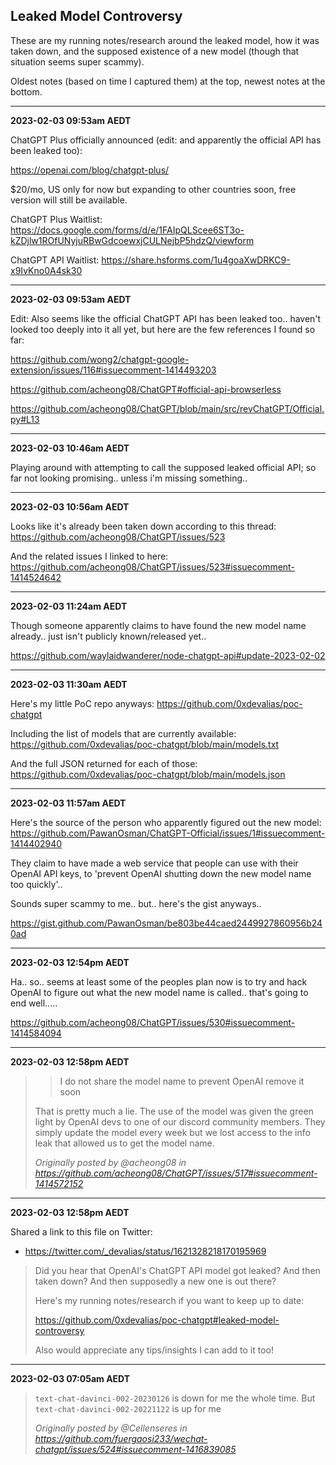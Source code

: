 ## Leaked Model Controversy

These are my running notes/research around the leaked model, how it was taken down, and the supposed existence of a new model (though that situation seems super scammy).

Oldest notes (based on time I captured them) at the top, newest notes at the bottom.

---

**2023-02-03 09:53am AEDT**

ChatGPT Plus officially announced (edit: and apparently the official API has been leaked too):

https://openai.com/blog/chatgpt-plus/

$20/mo, US only for now but expanding to other countries soon, free version will still be available.

ChatGPT Plus Waitlist: https://docs.google.com/forms/d/e/1FAIpQLScee6ST3o-kZDjlw1ROfUNyjuRBwGdcoewxjCULNejbP5hdzQ/viewform

ChatGPT API Waitlist: https://share.hsforms.com/1u4goaXwDRKC9-x9IvKno0A4sk30

---

**2023-02-03 09:53am AEDT**

Edit: Also seems like the official ChatGPT API has been leaked too.. haven't looked too deeply into it all yet, but here are the few references I found so far:

https://github.com/wong2/chatgpt-google-extension/issues/116#issuecomment-1414493203

https://github.com/acheong08/ChatGPT#official-api-browserless

https://github.com/acheong08/ChatGPT/blob/main/src/revChatGPT/Official.py#L13

---

**2023-02-03 10:46am AEDT**

Playing around with attempting to call the supposed leaked official API; so far not looking promising.. unless i'm missing something..

---

**2023-02-03 10:56am AEDT**

Looks like it's already been taken down according to this thread: https://github.com/acheong08/ChatGPT/issues/523

And the related issues I linked to here: https://github.com/acheong08/ChatGPT/issues/523#issuecomment-1414524642

---

**2023-02-03 11:24am AEDT**

Though someone apparently claims to have found the new model name already.. just isn't publicly known/released yet..

https://github.com/waylaidwanderer/node-chatgpt-api#update-2023-02-02

---

**2023-02-03 11:30am AEDT**

Here's my little PoC repo anyways: https://github.com/0xdevalias/poc-chatgpt

Including the list of models that are currently available: https://github.com/0xdevalias/poc-chatgpt/blob/main/models.txt

And the full JSON returned for each of those: https://github.com/0xdevalias/poc-chatgpt/blob/main/models.json

---

**2023-02-03 11:57am AEDT**

Here's the source of the person who apparently figured out the new model: https://github.com/PawanOsman/ChatGPT-Official/issues/1#issuecomment-1414402940

They claim to have made a web service that people can use with their OpenAI API keys, to 'prevent OpenAI shutting down the new model name too quickly'..

Sounds super scammy to me.. but.. here's the gist anyways..

https://gist.github.com/PawanOsman/be803be44caed2449927860956b240ad

---

**2023-02-03 12:54pm AEDT**

Ha.. so.. seems at least some of the peoples plan now is to try and hack OpenAI to figure out what the new model name is called.. that's going to end well.....

https://github.com/acheong08/ChatGPT/issues/530#issuecomment-1414584094

---

**2023-02-03 12:58pm AEDT**

> > I do not share the model name to prevent OpenAI remove it soon
>
> That is pretty much a lie. The use of the model was given the green light by OpenAI devs to one of our discord community members. They simply update the model every week but we lost access to the info leak that allowed us to get the model name.
>
> _Originally posted by @acheong08 in https://github.com/acheong08/ChatGPT/issues/517#issuecomment-1414572152_

---

**2023-02-03 12:58pm AEDT**

Shared a link to this file on Twitter:

- https://twitter.com/_devalias/status/1621328218170195969

> Did you hear that OpenAI's ChatGPT API model got leaked? And then taken down? And then supposedly a new one is out there?
>
> Here's my running notes/research if you want to keep up to date:
>
> https://github.com/0xdevalias/poc-chatgpt#leaked-model-controversy
>
> Also would appreciate any tips/insights I can add to it too!

---

**2023-02-03 07:05am AEDT**

> `text-chat-davinci-002-20230126` is down for me the whole time. But `text-chat-davinci-002-20221122` is up for me
>
> _Originally posted by @Cellenseres in https://github.com/fuergaosi233/wechat-chatgpt/issues/524#issuecomment-1416839085_
